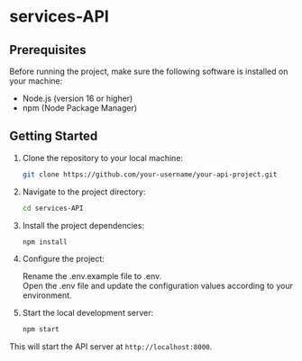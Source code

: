 # services-API

## Prerequisites

Before running the project, make sure the following software is installed on your machine:

- Node.js (version 16 or higher)
- npm (Node Package Manager)

## Getting Started

1. Clone the repository to your local machine:

   ```bash
   git clone https://github.com/your-username/your-api-project.git
   ```

2. Navigate to the project directory:

   ```bash
   cd services-API
   ```

3. Install the project dependencies:

   ```bash
   npm install
   ```

4. Configure the project:

   Rename the .env.example file to .env.<br>
   Open the .env file and update the configuration values according to your environment.

5. Start the local development server:

   ```bash
   npm start
   ```

This will start the API server at `http://localhost:8000`.
